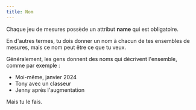 ```yaml
---
title: Nom
---
```


Chaque jeu de mesures possède un attribut **name** qui est obligatoire.

En d'autres termes, tu dois donner un nom à chacun de tes ensembles de mesures, mais ce nom peut être ce que tu veux.

Généralement, les gens donnent des noms qui décrivent l'ensemble, comme par exemple :

- Moi-même, janvier 2024
- Tony avec un classeur
- Jenny après l'augmentation

Mais tu le fais.

